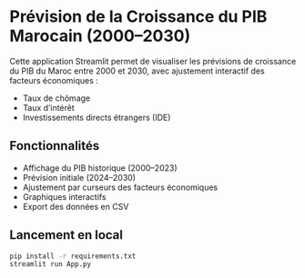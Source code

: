 # Prévision de la Croissance du PIB Marocain (2000–2030)

Cette application Streamlit permet de visualiser les prévisions de croissance du PIB du Maroc entre 2000 et 2030, avec ajustement interactif des facteurs économiques :
- Taux de chômage
- Taux d’intérêt
- Investissements directs étrangers (IDE)

## Fonctionnalités
- Affichage du PIB historique (2000–2023)
- Prévision initiale (2024–2030)
- Ajustement par curseurs des facteurs économiques
- Graphiques interactifs
- Export des données en CSV

## Lancement en local
```bash
pip install -r requirements.txt
streamlit run App.py